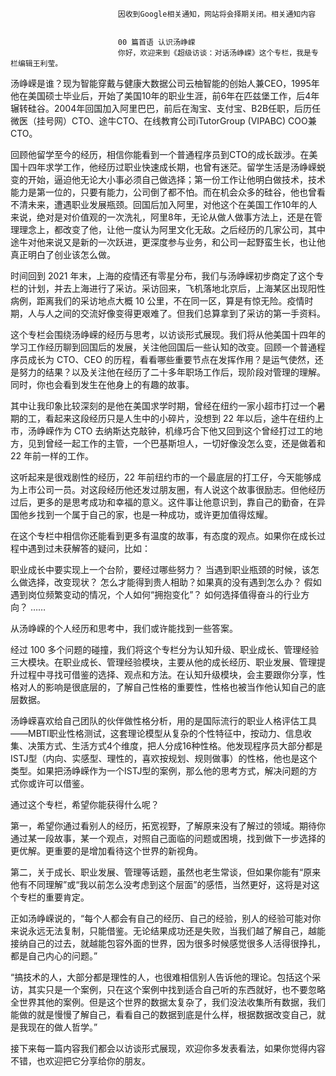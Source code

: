 
                            
                            因收到Google相关通知，网站将会择期关闭。相关通知内容
                            
                            
                            00 篇首语 认识汤峥嵘
                            你好，欢迎来到《超级访谈：对话汤峥嵘》这个专栏，我是专栏编辑王利莹。

汤峥嵘是谁？现为智能穿戴与健康大数据公司云柚智能的创始人兼CEO，1995年他在美国硕士毕业后，开始了美国10年的职业生涯，前6年在匹兹堡工作，后4年辗转硅谷。2004年回国加入阿里巴巴，前后在淘宝、支付宝、B2B任职，后历任微医（挂号网）CTO、途牛CTO、在线教育公司iTutorGroup (VIPABC) COO兼CTO。

回顾他留学至今的经历，相信你能看到一个普通程序员到CTO的成长跋涉。在美国十四年求学工作，他经历过职业快速成长期，也曾有迷茫。留学生活是汤峥嵘蜕变的开始，逼迫他无论大小事必须自己做选择；第一份工作让他明白做技术，技术能力是第一位的，只要有能力，公司倒了都不怕。而在机会众多的硅谷，他也曾看不清未来，遭遇职业发展瓶颈。回国后加入阿里，对他这个在美国工作10年的人来说，绝对是对价值观的一次洗礼，阿里8年，无论从做人做事方法上，还是在管理理念上，都改变了他，让他一度认为阿里文化无敌。之后经历的几家公司，其中途牛对他来说又是新的一次跃进，更深度参与业务，和公司一起野蛮生长，也让他真正明白了创业该怎么做。

时间回到 2021 年末，上海的疫情还有零星分布，我们与汤峥嵘初步商定了这个专栏的计划，并去上海进行了采访。采访回来，飞机落地北京后，上海某区出现阳性病例，距离我们的采访地点大概 10 公里，不在同一区，算是有惊无险。疫情时期，人与人之间的交流好像变得更艰难了。但我们总算拿到了采访的第一手资料。

这个专栏会围绕汤峥嵘的经历与思考，以访谈形式展现。我们将从他美国十四年的学习工作经历聊到回国后的发展，关注他回国后一些认知的改变。回顾一个普通程序员成长为 CTO、CEO 的历程，看看哪些重要节点在发挥作用？是运气使然，还是努力的结果？以及关注他在经历了二十多年职场工作后，现阶段对管理的理解。同时，你也会看到发生在他身上的有趣的故事。

其中让我印象比较深刻的是他在美国求学时期，曾经在纽约一家小超市打过一个暑期的工，看起来这段经历只是人生中的小碎片，没想到 22 年以后，途牛在纽约上市，汤峥嵘作为 CTO 去纳斯达克敲钟，机缘巧合下他又回到这个曾经打过工的地方，见到曾经一起工作的主管，一个巴基斯坦人，一切好像没怎么变，还是做着和 22 年前一样的工作。

这听起来是很戏剧性的经历，22 年前纽约市的一个最底层的打工仔，今天能够成为上市公司一员。对这段经历他还发过朋友圈，有人说这个故事很励志。但他经历过后，更多的是思考成功和幸福的意义。这件事让他意识到，靠自己的勤奋，在异国他乡找到一个属于自己的家，也是一种成功，或许更加值得炫耀。

在这个专栏中相信你还能看到更多有温度的故事，有态度的观点。如果你在成长过程中遇到过未获解答的疑问，比如：


职业成长中要实现上一个台阶，要经过哪些努力？
当遇到职业瓶颈的时候，该怎么做选择，改变现状？
怎么才能得到贵人相助？如果真的没有遇到怎么办？
假如遇到岗位频繁变动的情况，个人如何“拥抱变化”？
如何选择值得奋斗的行业方向？
……


从汤峥嵘的个人经历和思考中，我们或许能找到一些答案。

经过 100 多个问题的碰撞，我们将这个专栏分为认知升级、职业成长、管理经验三大模块。在职业成长、管理经验模块，主要从他的成长经历、职业发展、管理提升过程中寻找可借鉴的选择、观点和方法。在认知升级模块，会主要跟你分享，性格对人的影响是很底层的，了解自己性格的重要性，性格也被当作他认知自己的底层数据。

汤峥嵘喜欢给自己团队的伙伴做性格分析，用的是国际流行的职业人格评估工具——MBTI职业性格测试，这套理论模型从复杂的个性特征中，按动力、信息收集、决策方式、生活方式4个维度，把人分成16种性格。他发现程序员大部分都是ISTJ型（内向、实感型、理性的，喜欢按规划、规则做事）的性格，他也是这个类型。如果把汤峥嵘作为一个ISTJ型的案例，那么他的思考方式，解决问题的方式你或许可以借鉴。

通过这个专栏，希望你能获得什么呢？

第一，希望你通过看别人的经历，拓宽视野，了解原来没有了解过的领域。期待你通过某一段故事，某一个观点，对照自己面临的问题或困境，找到做下一步选择的更优解。更重要的是增加看待这个世界的新视角。

第二，关于成长、职业发展、管理等话题，虽然也老生常谈，但如果你能有“原来他有不同理解”或“我以前怎么没考虑到这个层面”的感悟，当然更好，这将是对这个专栏的重要肯定。

正如汤峥嵘说的，“每个人都会有自己的经历、自己的经验，别人的经验可能对你来说永远无法复制，只能借鉴。无论结果成功还是失败，当我们越了解自己，越能接纳自己的过去，就越能包容外面的世界，因为很多时候感觉很多人活得很挣扎，都是自己内心的问题。”

“搞技术的人，大部分都是理性的人，也很难相信别人告诉他的理论。包括这个采访，其实只是一个案例，只在这个案例中找到适合自己听的东西就好，也不要忽略全世界其他的案例。但是这个世界的数据太复杂了，我们没法收集所有数据，我们能做的就是慢慢了解自己，看看自己的数据到底是什么样，根据数据改变自己，就是我现在的做人哲学。”

接下来每一篇内容我们都会以访谈形式展现，欢迎你多发表看法，如果你觉得内容不错，也欢迎把它分享给你的朋友。

                        
                        
                            
